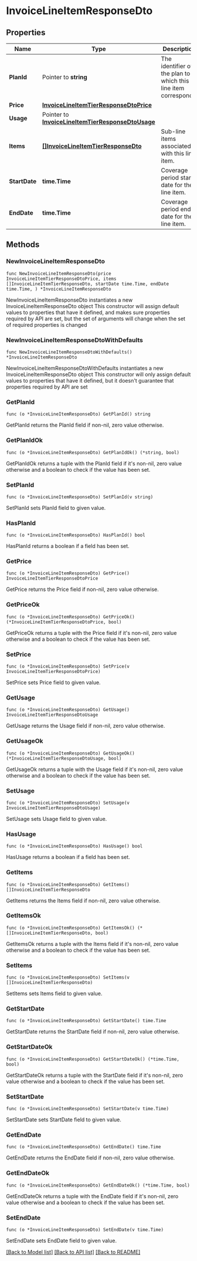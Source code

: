 # InvoiceLineItemResponseDto

## Properties

Name | Type | Description | Notes
------------ | ------------- | ------------- | -------------
**PlanId** | Pointer to **string** | The identifier of the plan to which this line item corresponds. | [optional] 
**Price** | [**InvoiceLineItemTierResponseDtoPrice**](InvoiceLineItemTierResponseDtoPrice.md) |  | 
**Usage** | Pointer to [**InvoiceLineItemTierResponseDtoUsage**](InvoiceLineItemTierResponseDtoUsage.md) |  | [optional] 
**Items** | [**[]InvoiceLineItemTierResponseDto**](InvoiceLineItemTierResponseDto.md) | Sub-line items associated with this line item. | 
**StartDate** | **time.Time** | Coverage period start date for the line item. | 
**EndDate** | **time.Time** | Coverage period end date for the line item. | 

## Methods

### NewInvoiceLineItemResponseDto

`func NewInvoiceLineItemResponseDto(price InvoiceLineItemTierResponseDtoPrice, items []InvoiceLineItemTierResponseDto, startDate time.Time, endDate time.Time, ) *InvoiceLineItemResponseDto`

NewInvoiceLineItemResponseDto instantiates a new InvoiceLineItemResponseDto object
This constructor will assign default values to properties that have it defined,
and makes sure properties required by API are set, but the set of arguments
will change when the set of required properties is changed

### NewInvoiceLineItemResponseDtoWithDefaults

`func NewInvoiceLineItemResponseDtoWithDefaults() *InvoiceLineItemResponseDto`

NewInvoiceLineItemResponseDtoWithDefaults instantiates a new InvoiceLineItemResponseDto object
This constructor will only assign default values to properties that have it defined,
but it doesn't guarantee that properties required by API are set

### GetPlanId

`func (o *InvoiceLineItemResponseDto) GetPlanId() string`

GetPlanId returns the PlanId field if non-nil, zero value otherwise.

### GetPlanIdOk

`func (o *InvoiceLineItemResponseDto) GetPlanIdOk() (*string, bool)`

GetPlanIdOk returns a tuple with the PlanId field if it's non-nil, zero value otherwise
and a boolean to check if the value has been set.

### SetPlanId

`func (o *InvoiceLineItemResponseDto) SetPlanId(v string)`

SetPlanId sets PlanId field to given value.

### HasPlanId

`func (o *InvoiceLineItemResponseDto) HasPlanId() bool`

HasPlanId returns a boolean if a field has been set.

### GetPrice

`func (o *InvoiceLineItemResponseDto) GetPrice() InvoiceLineItemTierResponseDtoPrice`

GetPrice returns the Price field if non-nil, zero value otherwise.

### GetPriceOk

`func (o *InvoiceLineItemResponseDto) GetPriceOk() (*InvoiceLineItemTierResponseDtoPrice, bool)`

GetPriceOk returns a tuple with the Price field if it's non-nil, zero value otherwise
and a boolean to check if the value has been set.

### SetPrice

`func (o *InvoiceLineItemResponseDto) SetPrice(v InvoiceLineItemTierResponseDtoPrice)`

SetPrice sets Price field to given value.


### GetUsage

`func (o *InvoiceLineItemResponseDto) GetUsage() InvoiceLineItemTierResponseDtoUsage`

GetUsage returns the Usage field if non-nil, zero value otherwise.

### GetUsageOk

`func (o *InvoiceLineItemResponseDto) GetUsageOk() (*InvoiceLineItemTierResponseDtoUsage, bool)`

GetUsageOk returns a tuple with the Usage field if it's non-nil, zero value otherwise
and a boolean to check if the value has been set.

### SetUsage

`func (o *InvoiceLineItemResponseDto) SetUsage(v InvoiceLineItemTierResponseDtoUsage)`

SetUsage sets Usage field to given value.

### HasUsage

`func (o *InvoiceLineItemResponseDto) HasUsage() bool`

HasUsage returns a boolean if a field has been set.

### GetItems

`func (o *InvoiceLineItemResponseDto) GetItems() []InvoiceLineItemTierResponseDto`

GetItems returns the Items field if non-nil, zero value otherwise.

### GetItemsOk

`func (o *InvoiceLineItemResponseDto) GetItemsOk() (*[]InvoiceLineItemTierResponseDto, bool)`

GetItemsOk returns a tuple with the Items field if it's non-nil, zero value otherwise
and a boolean to check if the value has been set.

### SetItems

`func (o *InvoiceLineItemResponseDto) SetItems(v []InvoiceLineItemTierResponseDto)`

SetItems sets Items field to given value.


### GetStartDate

`func (o *InvoiceLineItemResponseDto) GetStartDate() time.Time`

GetStartDate returns the StartDate field if non-nil, zero value otherwise.

### GetStartDateOk

`func (o *InvoiceLineItemResponseDto) GetStartDateOk() (*time.Time, bool)`

GetStartDateOk returns a tuple with the StartDate field if it's non-nil, zero value otherwise
and a boolean to check if the value has been set.

### SetStartDate

`func (o *InvoiceLineItemResponseDto) SetStartDate(v time.Time)`

SetStartDate sets StartDate field to given value.


### GetEndDate

`func (o *InvoiceLineItemResponseDto) GetEndDate() time.Time`

GetEndDate returns the EndDate field if non-nil, zero value otherwise.

### GetEndDateOk

`func (o *InvoiceLineItemResponseDto) GetEndDateOk() (*time.Time, bool)`

GetEndDateOk returns a tuple with the EndDate field if it's non-nil, zero value otherwise
and a boolean to check if the value has been set.

### SetEndDate

`func (o *InvoiceLineItemResponseDto) SetEndDate(v time.Time)`

SetEndDate sets EndDate field to given value.



[[Back to Model list]](../README.md#documentation-for-models) [[Back to API list]](../README.md#documentation-for-api-endpoints) [[Back to README]](../README.md)


